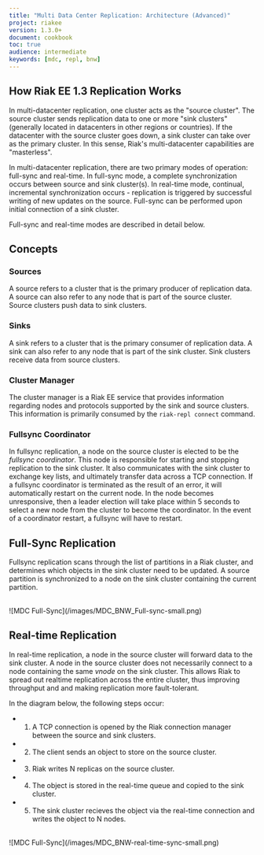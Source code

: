 ```yaml
---
title: "Multi Data Center Replication: Architecture (Advanced)"
project: riakee
version: 1.3.0+
document: cookbook
toc: true
audience: intermediate
keywords: [mdc, repl, bnw]
---
```


## How Riak EE 1.3 Replication Works

In multi-datacenter replication, one cluster acts as the "source cluster". The source cluster sends replication data to one or more "sink clusters" (generally located in datacenters in other regions or countries). If the datacenter with the source cluster goes down, a sink cluster can take over as the primary cluster. In this sense, Riak's multi-datacenter capabilities are "masterless". 

In multi-datacenter replication, there are two primary modes of operation: full-sync and real-time. In full-sync mode, a complete synchronization occurs between source and sink cluster(s). In real-time mode, continual, incremental synchronization occurs - replication is triggered by successful writing of new updates on the source. Full-sync can be performed upon initial connection of a sink cluster. 

Full-sync and real-time modes are described in detail below. 

## Concepts


### Sources

A source refers to a cluster that is the primary producer of replication data. A source can also refer to any node that is part of the source cluster. Source clusters push data to sink clusters. 

### Sinks

A sink refers to a cluster that is the primary consumer of replication data. A sink can also refer to any node that is part of the sink cluster. Sink clusters receive data from source clusters.

### Cluster Manager

The cluster manager is a Riak EE service that provides information regarding nodes and protocols supported by the sink and source clusters. This information is primarily consumed by the `riak-repl connect` command. 

### Fullsync Coordinator

In fullsync replication, a node on the source cluster is elected to be the *fullsync coordinator*. This node is responsible for starting and stopping replication to the sink cluster. It also communicates with the sink cluster to exchange key lists, and ultimately transfer data across a TCP connection. If a fullsync coordinator is terminated as the result of an error, it will automatically restart on the current node. In the node becomes unresponsive, then a leader election will take place within 5 seconds to select a new node from the cluster to become the coordinator. In the event of a coordinator restart, a fullsync will have to restart.


## Full-Sync Replication

Fullsync replication scans through the list of partitions in a Riak cluster, and determines which objects in the sink cluster need to be updated. A source partition is synchronized to a node on the sink cluster containing the current partition.
 
<br>
![MDC Full-Sync](/images/MDC_BNW_Full-sync-small.png)
<br>

## Real-time Replication

In real-time replication, a node in the source cluster will forward data to the sink cluster. A node in the source cluster does not necessarily connect to a node containing the same *vnode* on the sink cluster. This allows Riak to spread out realtime replication across the entire cluster, thus improving throughput and and making replication more fault-tolerant.

In the diagram below, the following steps occur:

* 1) A TCP connection is opened by the Riak connection manager between the source and sink clusters.

* 2) The client sends an object to store on the source cluster.

* 3) Riak writes N replicas on the source cluster.

* 4) The object is stored in the real-time queue and copied to the sink cluster.

* 5) The sink cluster recieves the object via the real-time connection and writes the object to N nodes.


<br>
![MDC Full-Sync](/images/MDC_BNW-real-time-sync-small.png)
<br>


